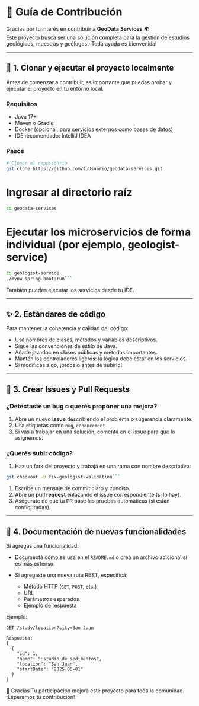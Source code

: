 # 🤝 Guía de Contribución

Gracias por tu interés en contribuir a **GeoData Services** 🌍  
Este proyecto busca ser una solución completa para la gestión de estudios geológicos, muestras y geólogos. ¡Toda ayuda es bienvenida!

---

## 🧪 1. Clonar y ejecutar el proyecto localmente

Antes de comenzar a contribuir, es importante que puedas probar y ejecutar el proyecto en tu entorno local.

### Requisitos

- Java 17+
- Maven o Gradle
- Docker (opcional, para servicios externos como bases de datos)
- IDE recomendado: IntelliJ IDEA

### Pasos

```bash
# Clonar el repositorio
git clone https://github.com/tuUsuario/geodata-services.git
```

# Ingresar al directorio raíz
```bash
cd geodata-services
```
# Ejecutar los microservicios de forma individual (por ejemplo, geologist-service)
```bash
cd geologist-service
./mvnw spring-boot:run```
```
También puedes ejecutar los servicios desde tu IDE.

---

✨ 2. Estándares de código
-------------------------

Para mantener la coherencia y calidad del código:

* Usa nombres de clases, métodos y variables descriptivos.  
* Sigue las convenciones de estilo de Java.  
* Añade javadoc en clases públicas y métodos importantes.  
* Mantén los controladores ligeros: la lógica debe estar en los servicios.  
* Si modificás algo, ¡probalo antes de subirlo!

---

🐛 3. Crear Issues y Pull Requests
----------------------------------

### ¿Detectaste un bug o querés proponer una mejora?

1. Abre un nuevo **issue** describiendo el problema o sugerencia claramente.  
2. Usa etiquetas como `bug`, `enhancement`
3. Si vas a trabajar en una solución, comentá en el issue para que lo asignemos.

### ¿Querés subir código?

1. Haz un fork del proyecto y trabajá en una rama con nombre descriptivo:
```bash
git checkout -b fix-geologist-validation```
```
1. Escribe un mensaje de commit claro y conciso.  
2. Abre un **pull request** enlazando el issue correspondiente (si lo hay).  
3. Asegurate de que tu PR pase las pruebas automáticas (si están configuradas).

---

🧾 4. Documentación de nuevas funcionalidades
---------------------------------------------

Si agregás una funcionalidad:

* Documentá cómo se usa en el `README.md` o creá un archivo adicional si es más extenso.  
* Si agregaste una nueva ruta REST, especificá:

    * Método HTTP (`GET`, `POST`, etc.)  
    * URL  
    * Parámetros esperados  
    * Ejemplo de respuesta

Ejemplo:
```http
GET /study/location?city=San Juan

Respuesta:
[
  {
    "id": 1,
    "name": "Estudio de sedimentos",
    "location": "San Juan",
    "startDate": "2025-06-01"
  }
]
```

🙌 Gracias
Tu participación mejora este proyecto para toda la comunidad.
¡Esperamos tu contribución!



